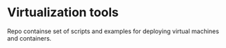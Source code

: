 # Virtualization tools

Repo containse set of scripts and examples for deploying virtual machines and containers.



